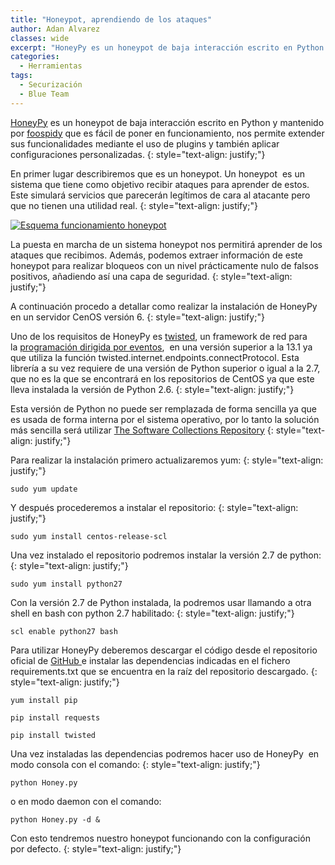```yaml
---
title: "Honeypot, aprendiendo de los ataques"
author: Adan Alvarez
classes: wide
excerpt: "HoneyPy es un honeypot de baja interacción escrito en Python y mantenido por foospidy que es fácil de poner en funcionamiento, nos permite extender sus funcionalidades mediante el uso de plugins y también aplicar configuraciones personalizadas."
categories:
  - Herramientas
tags:
  - Securización
  - Blue Team
---
```

[HoneyPy](https://github.com/foospidy/HoneyPy) es un honeypot de baja interacción escrito en Python y mantenido por [foospidy](https://github.com/foospidy) que es fácil de poner en funcionamiento, nos permite extender sus funcionalidades mediante el uso de plugins y también aplicar configuraciones personalizadas.
{: style="text-align: justify;"}

En primer lugar describiremos que es un honeypot. Un honeypot  es un sistema que tiene como objetivo recibir ataques para aprender de estos. Este simulará servicios que parecerán legítimos de cara al atacante pero que no tienen una utilidad real.
{: style="text-align: justify;"}

[![Esquema funcionamiento honeypot](https://donttouchmynet.github.io/assets/images/old/esquemahoneypot-300x234.png)](https://donttouchmynet.github.io/assets/images/old/esquemahoneypot.png)

La puesta en marcha de un sistema honeypot nos permitirá aprender de los ataques que recibimos. Además, podemos extraer información de este honeypot para realizar bloqueos con un nivel prácticamente nulo de falsos positivos, añadiendo así una capa de seguridad.
{: style="text-align: justify;"}

A continuación procedo a detallar como realizar la instalación de HoneyPy en un servidor CenOS versión 6.
{: style="text-align: justify;"}

Uno de los requisitos de HoneyPy es [twisted](https://wiki.python.org/moin/Twisted-Examples), un framework de red para la [programación dirigida por eventos](https://es.wikipedia.org/wiki/Programaci%C3%B3n_dirigida_por_eventos),  en una versión superior a la 13.1 ya que utiliza la función twisted.internet.endpoints.connectProtocol. Esta librería a su vez requiere de una versión de Python superior o igual a la 2.7, que no es la que se encontrará en los repositorios de CentOS ya que este lleva instalada la versión de Python 2.6.
{: style="text-align: justify;"}

Esta versión de Python no puede ser remplazada de forma sencilla ya que es usada de forma interna por el sistema operativo, por lo tanto la solución más sencilla será utilizar [The Software Collections Repository](https://wiki.centos.org/AdditionalResources/Repositories/SCL)
{: style="text-align: justify;"}

Para realizar la instalación primero actualizaremos yum:
{: style="text-align: justify;"}
```
sudo yum update
```
Y después procederemos a instalar el repositorio:
{: style="text-align: justify;"}
```
sudo yum install centos-release-scl
```
Una vez instalado el repositorio podremos instalar la versión 2.7 de python:
{: style="text-align: justify;"}
```
sudo yum install python27
```
Con la versión 2.7 de Python instalada, la podremos usar llamando a otra shell en bash con python 2.7 habilitado:
{: style="text-align: justify;"}
```
scl enable python27 bash
```
Para utilizar HoneyPy deberemos descargar el código desde el repositorio oficial de [GitHub ](https://github.com/foospidy/HoneyPy)e instalar las dependencias indicadas en el fichero requirements.txt que se encuentra en la raíz del repositorio descargado.
{: style="text-align: justify;"}
```
yum install pip

pip install requests

pip install twisted
```
Una vez instaladas las dependencias podremos hacer uso de HoneyPy  en modo consola con el comando:
{: style="text-align: justify;"}
```
python Honey.py
```
o en modo daemon con el comando:
```
python Honey.py -d &
```
Con esto tendremos nuestro honeypot funcionando con la configuración por defecto. 
{: style="text-align: justify;"}
